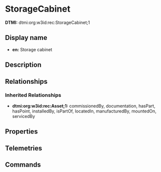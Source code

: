 # StorageCabinet
**DTMI:** dtmi:org:w3id:rec:StorageCabinet;1
## Display name
- **en:** Storage cabinet
## Description
## Relationships
### Inherited Relationships
* **dtmi:org:w3id:rec:Asset;1:** commissionedBy, documentation, hasPart, hasPoint, installedBy, isPartOf, locatedIn, manufacturedBy, mountedOn, servicedBy
## Properties
## Telemetries
## Commands
